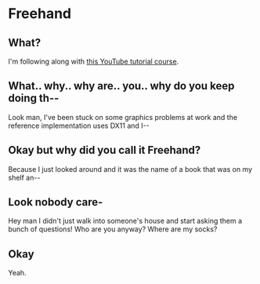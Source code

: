# Freehand
## What?
I'm following along with [this YouTube tutorial course](https://www.youtube.com/watch?v=_4FArgOX1I4&list=PLqCJpWy5Fohd3S7ICFXwUomYW0Wv67pDD&index=1&t=100s).

## What.. why.. why are.. you.. why do you keep doing th--
Look man, I've been stuck on some graphics problems at work and the reference implementation uses DX11 and I--

## Okay but why did you call it Freehand?
Because I just looked around and it was the name of a book that was on my shelf an--

## Look nobody care-
Hey man I didn't just walk into someone's house and start asking them a bunch of questions! Who are you anyway? Where are my socks?

## Okay
Yeah.
